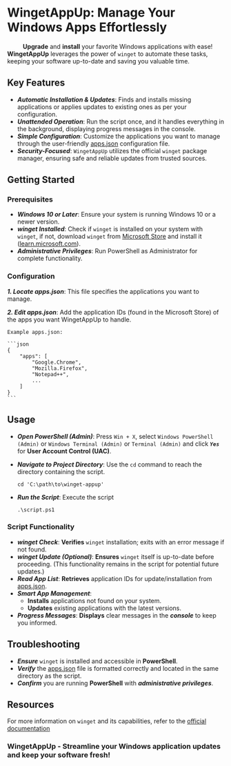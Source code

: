 # WingetAppUp: Manage Your Windows Apps Effortlessly

&numsp;&numsp;&numsp;&numsp;**Upgrade** and **install** your favorite Windows applications with ease! **WingetAppUp** leverages the power of `winget` to automate these tasks, keeping your software up-to-date and saving you valuable time.

## Key Features

- ***Automatic Installation & Updates***: Finds and installs missing applications or applies updates to existing ones as per your configuration.
- ***Unattended Operation***: Run the script once, and it handles everything in the background, displaying progress messages in the console.
- ***Simple Configuration***: Customize the applications you want to manage through the user-friendly [apps.json](./apps.json) configuration file.
- ***Security-Focused***: `WingetAppUp` utilizes the official `winget` package manager, ensuring safe and reliable updates from trusted sources.

## Getting Started

### Prerequisites

- ***Windows 10 or Later***: Ensure your system is running Windows 10 or a newer version.
- ***winget Installed***: Check if `winget` is installed on your system with `winget`, if not, download `winget` from [Microsoft Store](https://aka.ms/getwinget) and install it ([learn.microsoft.com](https://learn.microsoft.com/en-us/windows/package-manager/winget/)).
- ***Administrative Privileges***: Run PowerShell as Administrator for complete functionality.

### Configuration

***1. Locate apps.json***: This file specifies the applications you want to manage.

***2. Edit apps.json***: Add the application IDs (found in the Microsoft Store) of the apps you want WingetAppUp to handle.

    Example apps.json:

    ```json
    {
        "apps": [
            "Google.Chrome",
            "Mozilla.Firefox",
            "Notepad++",
            ...
        ]
    }
    ```

## Usage

- ***Open PowerShell (Admin)***: Press `Win + X`, select `Windows PowerShell (Admin)` or `Windows Terminal (Admin)` or `Terminal (Admin)` and click ***`Yes`*** for **User Account Control (UAC)**.
- ***Navigate to Project Directory***: Use the `cd` command to reach the directory containing the script.

    ```pwsh
    cd 'C:\path\to\winget-appup'
    ```

- ***Run the Script***: Execute the script

    ```pwsh
    .\script.ps1
    ```

### Script Functionality

- ***winget Check***: **Verifies** `winget` installation; exits with an error message if not found.
- ***winget Update (Optional)***: **Ensures** `winget` itself is up-to-date before proceeding. (This functionality remains in the script for potential future updates.)
- ***Read App List***: **Retrieves** application IDs for update/installation from [apps.json](./apps.json).
- ***Smart App Management***:
  - **Installs** applications not found on your system.
  - **Updates** existing applications with the latest versions.
- ***Progress Messages***: **Displays** clear messages in the ***console*** to keep you informed.

## Troubleshooting

- ***Ensure*** `winget` is installed and accessible in **PowerShell**.
- ***Verify*** the [apps.json](./apps.json) file is formatted correctly and located in the same directory as the script.
- ***Confirm*** you are running **PowerShell** with ***administrative privileges***.

## Resources

For more information on `winget` and its capabilities, refer to the [official documentation](https://learn.microsoft.com/en-us/windows/package-manager/winget/)

### WingetAppUp - Streamline your Windows application updates and keep your software fresh!
